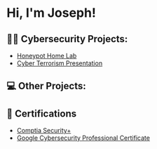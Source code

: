 
<h1>Hi, I'm Joseph! </h1>

<h2>👨‍💻 Cybersecurity Projects:</h2>

  - [Honeypot Home Lab](https://github.com/joeidowu/Honeypot-Home-Lab/tree/main)
  - [Cyber Terrorism Presentation](https://github.com/joeidowu/Cyber-Terrorism-Presentation)

<h2>💻 Other Projects:</h2>


<h2>📄 Certifications</h2>

- [Comptia Security+](https://www.certmetrics.com/comptia/public/verification.aspx?code=MZ8PTQ49JRK6FPSN)
- [Google Cybersecurity Professional Certificate](https://www.coursera.org/account/accomplishments/professional-cert/VBNC5QYJL7B6)
